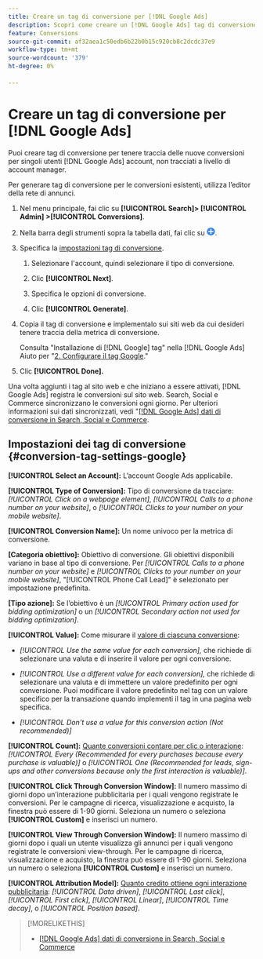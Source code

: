 ```yaml
---
title: Creare un tag di conversione per [!DNL Google Ads]
description: Scopri come creare un [!DNL Google Ads] tag di conversione.
feature: Conversions
source-git-commit: af32aea1c50edb6b22b0b15c920cb8c2dcdc37e9
workflow-type: tm+mt
source-wordcount: '379'
ht-degree: 0%

---
```


# Creare un tag di conversione per [!DNL Google Ads]

Puoi creare tag di conversione per tenere traccia delle nuove conversioni per singoli utenti [!DNL Google Ads] account, non tracciati a livello di account manager.

Per generare tag di conversione per le conversioni esistenti, utilizza l’editor della rete di annunci.

1. Nel menu principale, fai clic su **[!UICONTROL Search]> [!UICONTROL Admin] >[!UICONTROL Conversions]**.

1. Nella barra degli strumenti sopra la tabella dati, fai clic su ![Crea](/help/search-social-commerce/assets/add.png "Crea").

1. Specifica la [impostazioni tag di conversione](#conversion-tag-settings-google).

   1. Selezionare l&#39;account, quindi selezionare il tipo di conversione.

   1. Clic **[!UICONTROL Next]**.

   1. Specifica le opzioni di conversione.

   1. Clic **[!UICONTROL Generate]**.

1. Copia il tag di conversione e implementalo sui siti web da cui desideri tenere traccia della metrica di conversione.

   Consulta &quot;Installazione di [!DNL Google] tag&quot; nella [!DNL Google Ads] Aiuto per &quot;[2. Configurare il tag Google](https://support.google.com/google-ads/answer/12215519).&quot;

1. Clic **[!UICONTROL Done].**

Una volta aggiunti i tag al sito web e che iniziano a essere attivati, [!DNL Google Ads] registra le conversioni sul sito web. Search, Social e Commerce sincronizzano le conversioni ogni giorno. Per ulteriori informazioni sui dati sincronizzati, vedi &quot;[[!DNL Google Ads] dati di conversione in Search, Social e Commerce](/help/search-social-commerce/campaign-management/introduction/google-conversion-data.md).

## Impostazioni dei tag di conversione {#conversion-tag-settings-google}

**[!UICONTROL Select an Account]:** L’account Google Ads applicabile.

**[!UICONTROL Type of Conversion]:** Tipo di conversione da tracciare: *[!UICONTROL Click on a webpage element]*, *[!UICONTROL Calls to a phone number on your website]*, o *[!UICONTROL Clicks to your number on your mobile website]*.

**[!UICONTROL Conversion Name]:** Un nome univoco per la metrica di conversione.

**\[Categoria obiettivo\]:** Obiettivo di conversione. Gli obiettivi disponibili variano in base al tipo di conversione. Per *[!UICONTROL Calls to a phone number on your website]* e *[!UICONTROL Clicks to your number on your mobile website]*, &quot;[!UICONTROL Phone Call Lead]&quot; è selezionato per impostazione predefinita.

**\[Tipo azione\]:** Se l’obiettivo è un *[!UICONTROL Primary action used for bidding optimization]* o un *[!UICONTROL Secondary action not used for bidding optimization]*.

**[!UICONTROL Value]:** Come misurare il [valore di ciascuna conversione](https://support.google.com/google-ads/answer/3419241):

* *[!UICONTROL Use the same value for each conversion],* che richiede di selezionare una valuta e di inserire il valore per ogni conversione.

* *[!UICONTROL Use a different value for each conversion],* che richiede di selezionare una valuta e di immettere un valore predefinito per ogni conversione. Puoi modificare il valore predefinito nel tag con un valore specifico per la transazione quando implementi il tag in una pagina web specifica.

* *[!UICONTROL Don't use a value for this conversion action (Not recommended)]*

**[!UICONTROL Count]:** [Quante conversioni contare per clic o interazione](https://support.google.com/google-ads/answer/3438531): *[!UICONTROL Every (Recommended for every purchases because every purchase is valuable)]* o *[!UICONTROL One (Recommended for leads, sign-ups and other conversions because only the first interaction is valuable)]*.

**[!UICONTROL Click Through Conversion Window]:** Il numero massimo di giorni dopo un’interazione pubblicitaria per i quali vengono registrate le conversioni. Per le campagne di ricerca, visualizzazione e acquisto, la finestra può essere di 1-90 giorni. Seleziona un numero o seleziona **[!UICONTROL Custom]** e inserisci un numero.

**[!UICONTROL View Through Conversion Window]:** Il numero massimo di giorni dopo i quali un utente visualizza gli annunci per i quali vengono registrate le conversioni view-through. Per le campagne di ricerca, visualizzazione e acquisto, la finestra può essere di 1-90 giorni. Seleziona un numero o seleziona **[!UICONTROL Custom]** e inserisci un numero.

**[!UICONTROL Attribution Model]:** [Quanto credito ottiene ogni interazione pubblicitaria](https://support.google.com/google-ads/answer/6259715?sjid=8211249329930775138): *[!UICONTROL Data driven]*, *[!UICONTROL Last click]*, *[!UICONTROL First click]*, *[!UICONTROL Linear]*, *[!UICONTROL Time decay]*, o *[!UICONTROL Position based]*.

>[!MORELIKETHIS]
>
>* [[!DNL Google Ads] dati di conversione in Search, Social e Commerce](/help/search-social-commerce/campaign-management/introduction/google-conversion-data.md)

